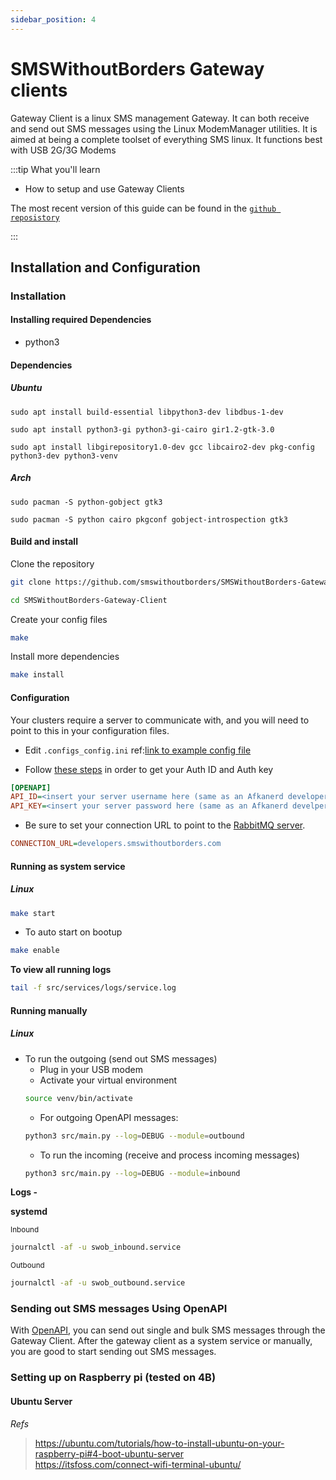 ```yaml
---
sidebar_position: 4
---
```


# SMSWithoutBorders Gateway clients

Gateway Client is a linux SMS management Gateway. It can both receive and send out SMS messages using the Linux ModemManager utilities. It is aimed at being a complete toolset of everything SMS linux. It functions best with USB 2G/3G Modems

:::tip What you'll learn

* How to setup and use Gateway Clients

The most recent version of this guide can be found in the [`github reposistory`](https://github.com/smswithoutborders/SMSWithoutBorders-Gateway-Client)


:::

## Installation and Configuration

### Installation

#### Installing required Dependencies

- python3

#### Dependencies

##### Ubuntu

`sudo apt install build-essential libpython3-dev libdbus-1-dev`

`sudo apt install python3-gi python3-gi-cairo gir1.2-gtk-3.0`

`sudo apt install libgirepository1.0-dev gcc libcairo2-dev pkg-config python3-dev python3-venv`

##### Arch

`sudo pacman -S python-gobject gtk3`

`sudo pacman -S python cairo pkgconf gobject-introspection gtk3`

#### Build and install

<p>Clone the repository</p>

```bash
git clone https://github.com/smswithoutborders/SMSWithoutBorders-Gateway-Client.git
```
```bash
cd SMSWithoutBorders-Gateway-Client
```

<p>Create your config files</p>

```bash
make
```

<p>Install more dependencies</p>

```bash
make install
```

#### Configuration

<p> Your clusters require a server to communicate with, and you will need to point to this in your configuration files.</p>

- Edit `.configs_config.ini` ref:[link to example config file](https://github.com/smswithoutborders/SMSWithoutBorders-Gateway-Client/tree/master/.configs/example.config.ini)

- Follow [these steps](https://smswithoutborders.github.io/docs/developers/getting-started) in order to get your Auth ID and Auth key

```ini
[OPENAPI]
API_ID=<insert your server username here (same as an Afkanerd developer Auth ID)>
API_KEY=<insert your server password here (same as an Afkanerd develper Auth Key)>
```

- Be sure to set your connection URL to point to the [RabbitMQ server](https://developers.smswithoutborders.com:15671).
```ini
CONNECTION_URL=developers.smswithoutborders.com
```

#### Running as system service
##### Linux
```bash
make start
```
- To auto start on bootup
```bash
make enable
```

<b>To view all running logs</b>
```bash
tail -f src/services/logs/service.log
```

#### Running manually
##### Linux
- To run the outgoing (send out SMS messages)
    - Plug in your USB modem
    - Activate your virtual environment
    ```bash
    source venv/bin/activate
    ```
    - For outgoing OpenAPI messages:
    ```bash
    python3 src/main.py --log=DEBUG --module=outbound
    ```
    - To run the incoming (receive and process incoming messages)
    ```bash
    python3 src/main.py --log=DEBUG --module=inbound
    ```

<b>Logs - </b>

**systemd**

<small>Inbound</small>
```bash
journalctl -af -u swob_inbound.service
```

<small>Outbound</small>
```bash
journalctl -af -u swob_outbound.service
```

### Sending out SMS messages Using OpenAPI
With [OpenAPI](https://smswithoutborders-openapi.readthedocs.io/en/latest/overview.html), you can send out single and bulk SMS messages through the Gateway Client. After the gateway client as a system service or manually, you are good to start sending out SMS messages.


### Setting up on Raspberry pi (tested on 4B)
#### Ubuntu Server
_Refs_
> https://ubuntu.com/tutorials/how-to-install-ubuntu-on-your-raspberry-pi#4-boot-ubuntu-server<br />
> https://itsfoss.com/connect-wifi-terminal-ubuntu/